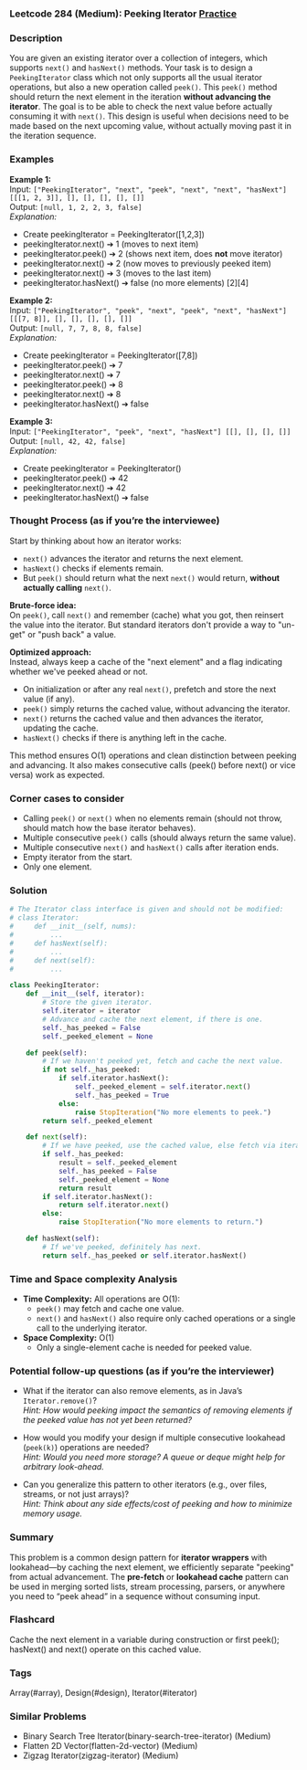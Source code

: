 ### Leetcode 284 (Medium): Peeking Iterator [Practice](https://leetcode.com/problems/peeking-iterator)

### Description  
You are given an existing iterator over a collection of integers, which supports `next()` and `hasNext()` methods. Your task is to design a `PeekingIterator` class which not only supports all the usual iterator operations, but also a new operation called `peek()`. This `peek()` method should return the next element in the iteration **without advancing the iterator**. The goal is to be able to check the next value before actually consuming it with `next()`. This design is useful when decisions need to be made based on the next upcoming value, without actually moving past it in the iteration sequence.

### Examples  

**Example 1:**  
Input: `["PeekingIterator", "next", "peek", "next", "next", "hasNext"] [[[1, 2, 3]], [], [], [], [], []]`  
Output: `[null, 1, 2, 2, 3, false]`  
*Explanation:*
- Create peekingIterator = PeekingIterator([1,2,3])
- peekingIterator.next() ➔ 1 (moves to next item)
- peekingIterator.peek() ➔ 2 (shows next item, does **not** move iterator)
- peekingIterator.next() ➔ 2 (now moves to previously peeked item)
- peekingIterator.next() ➔ 3 (moves to the last item)
- peekingIterator.hasNext() ➔ false (no more elements) [2][4]

**Example 2:**  
Input: `["PeekingIterator", "peek", "next", "peek", "next", "hasNext"] [[[7, 8]], [], [], [], [], []]`  
Output: `[null, 7, 7, 8, 8, false]`  
*Explanation:*
- Create peekingIterator = PeekingIterator([7,8])
- peekingIterator.peek() ➔ 7
- peekingIterator.next() ➔ 7
- peekingIterator.peek() ➔ 8
- peekingIterator.next() ➔ 8
- peekingIterator.hasNext() ➔ false

**Example 3:**  
Input: `["PeekingIterator", "peek", "next", "hasNext"] [[], [], [], []]`  
Output: `[null, 42, 42, false]`  
*Explanation:*
- Create peekingIterator = PeekingIterator()
- peekingIterator.peek() ➔ 42
- peekingIterator.next() ➔ 42
- peekingIterator.hasNext() ➔ false

### Thought Process (as if you’re the interviewee)  

Start by thinking about how an iterator works:
- `next()` advances the iterator and returns the next element.
- `hasNext()` checks if elements remain.
- But `peek()` should return what the next `next()` would return, **without actually calling** `next()`.

**Brute-force idea:**  
On `peek()`, call `next()` and remember (cache) what you got, then reinsert the value into the iterator. But standard iterators don't provide a way to "un-get" or "push back" a value.

**Optimized approach:**  
Instead, always keep a cache of the "next element" and a flag indicating whether we've peeked ahead or not.  
- On initialization or after any real `next()`, prefetch and store the next value (if any).
- `peek()` simply returns the cached value, without advancing the iterator.
- `next()` returns the cached value and then advances the iterator, updating the cache.
- `hasNext()` checks if there is anything left in the cache.

This method ensures O(1) operations and clean distinction between peeking and advancing. It also makes consecutive calls (peek() before next() or vice versa) work as expected.

### Corner cases to consider  
- Calling `peek()` or `next()` when no elements remain (should not throw, should match how the base iterator behaves).
- Multiple consecutive `peek()` calls (should always return the same value).
- Multiple consecutive `next()` and `hasNext()` calls after iteration ends.
- Empty iterator from the start.
- Only one element.

### Solution

```python
# The Iterator class interface is given and should not be modified:
# class Iterator:
#     def __init__(self, nums):
#         ...
#     def hasNext(self):
#         ...
#     def next(self):
#         ...

class PeekingIterator:
    def __init__(self, iterator):
        # Store the given iterator.
        self.iterator = iterator
        # Advance and cache the next element, if there is one.
        self._has_peeked = False
        self._peeked_element = None

    def peek(self):
        # If we haven't peeked yet, fetch and cache the next value.
        if not self._has_peeked:
            if self.iterator.hasNext():
                self._peeked_element = self.iterator.next()
                self._has_peeked = True
            else:
                raise StopIteration("No more elements to peek.")
        return self._peeked_element

    def next(self):
        # If we have peeked, use the cached value, else fetch via iterator.
        if self._has_peeked:
            result = self._peeked_element
            self._has_peeked = False
            self._peeked_element = None
            return result
        if self.iterator.hasNext():
            return self.iterator.next()
        else:
            raise StopIteration("No more elements to return.")

    def hasNext(self):
        # If we've peeked, definitely has next.
        return self._has_peeked or self.iterator.hasNext()
```

### Time and Space complexity Analysis  

- **Time Complexity:** All operations are O(1):  
  - `peek()` may fetch and cache one value.
  - `next()` and `hasNext()` also require only cached operations or a single call to the underlying iterator.
- **Space Complexity:** O(1)  
  - Only a single-element cache is needed for peeked value.

### Potential follow-up questions (as if you’re the interviewer)  

- What if the iterator can also remove elements, as in Java’s `Iterator.remove()`?  
  *Hint: How would peeking impact the semantics of removing elements if the peeked value has not yet been returned?*

- How would you modify your design if multiple consecutive lookahead (`peek(k)`) operations are needed?  
  *Hint: Would you need more storage? A queue or deque might help for arbitrary look-ahead.*

- Can you generalize this pattern to other iterators (e.g., over files, streams, or not just arrays)?  
  *Hint: Think about any side effects/cost of peeking and how to minimize memory usage.*

### Summary
This problem is a common design pattern for **iterator wrappers** with lookahead—by caching the next element, we efficiently separate "peeking" from actual advancement. The **pre-fetch** or **lookahead cache** pattern can be used in merging sorted lists, stream processing, parsers, or anywhere you need to “peek ahead” in a sequence without consuming input.


### Flashcard
Cache the next element in a variable during construction or first peek(); hasNext() and next() operate on this cached value.

### Tags
Array(#array), Design(#design), Iterator(#iterator)

### Similar Problems
- Binary Search Tree Iterator(binary-search-tree-iterator) (Medium)
- Flatten 2D Vector(flatten-2d-vector) (Medium)
- Zigzag Iterator(zigzag-iterator) (Medium)